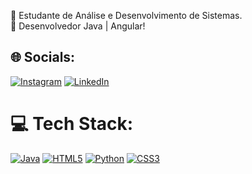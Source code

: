 
🔭 Estudante de Análise e Desenvolvimento de Sistemas.<br>
🔭 Desenvolvedor Java | Angular! <br>


## 🌐 Socials:
[![Instagram](https://img.shields.io/badge/Instagram-%23E4405F.svg?logo=Instagram&logoColor=white)](https://www.instagram.com/luccas._.barbosa/) [![LinkedIn](https://img.shields.io/badge/LinkedIn-%230077B5.svg?logo=linkedin&logoColor=white)](https://www.linkedin.com/in/lucas-barbosa-782b51268) 

# 💻 Tech Stack:
[![Java](https://img.shields.io/badge/java-%23ED8B00.svg?style=for-the-badge&logo=openjdk&logoColor=white)](https://github.com/MainLucas?tab=repositories)
[![HTML5](https://img.shields.io/badge/html5-%23E34F26.svg?style=for-the-badge&logo=html5&logoColor=white)](https://github.com/MainLucas?tab=repositories) 
[![Python](https://img.shields.io/badge/python-3670A0?style=for-the-badge&logo=python&logoColor=ffdd54)](https://github.com/MainLucas?tab=repositories) [![CSS3](https://img.shields.io/badge/css3-%231572B6.svg?style=for-the-badge&logo=css3&logoColor=white)](https://github.com/MainLucas?tab=repositories)


<!-- Proudly created with GPRM ( https://gprm.itsvg.in ) -->
